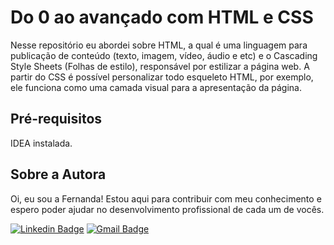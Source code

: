 # Do 0 ao avançado com HTML e CSS
Nesse repositório eu abordei sobre HTML, a qual é uma linguagem para publicação de conteúdo (texto, imagem, vídeo, áudio e etc) e o Cascading Style Sheets (Folhas de estilo),
responsável por estilizar a página web. A partir do CSS é possível personalizar todo esqueleto HTML, por exemplo, ele funciona como uma camada visual para a apresentação da página.

## Pré-requisitos
IDEA instalada.

## Sobre a Autora
Oi, eu sou a Fernanda! Estou aqui para contribuir com meu conhecimento e espero poder ajudar no desenvolvimento profissional de cada um de vocês.

[![Linkedin Badge](https://img.shields.io/badge/-Fernanda_Maki_Hirose-blue?style=flat-square&logo=Linkedin&logoColor=white&link=https://www.linkedin.com/in/fernanda-maki-hirose-801117208/)](https://www.linkedin.com/in/fernanda-maki-hirose-801117208/)  [![Gmail Badge](https://img.shields.io/badge/-femahi2020@gmail.com-c14438?style=flat-square&logo=Gmail&logoColor=white&link=mailto:femahi2020@gmail.com)](mailto:femahi2020@gmail.com)




